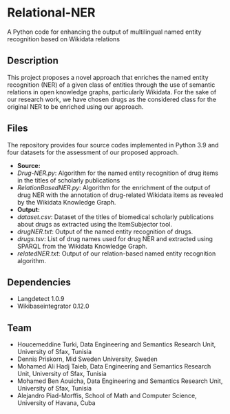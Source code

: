 # Relational-NER
A Python code for enhancing the output of multilingual named entity recognition based on Wikidata relations

## Description
This project proposes a novel approach that enriches the named entity recognition (NER) of a given class of entities through the use of semantic relations in open knowledge graphs, particularly Wikidata. For the sake of our research work, we have chosen drugs as the considered class for the original NER to be enriched using our approach.
## Files
The repository provides four source codes implemented in Python 3.9 and four datasets for the assessment of our proposed approach.
* **Source:**
 * *Drug-NER.py*: Algorithm for the named entity recognition of drug items in the titles of scholarly publications
 * *RelationBasedNER.py*: Algorithm for the enrichment of the output of drug NER with the annotation of drug-related Wikidata items as revealed by the Wikidata Knowledge Graph.
* **Output:**
 * *dataset.csv*: Dataset of the titles of biomedical scholarly publications about drugs as extracted using the ItemSubjector tool.
 * *drugNER.txt*: Output of the named entity recognition of drugs.
 * *drugs.tsv*: List of drug names used for drug NER and extracted using SPARQL from the Wikidata Knowledge Graph.
 * *relatedNER.txt*: Output of our relation-based named entity recognition algorithm.
## Dependencies
* Langdetect 1.0.9
* Wikibaseintegrator 0.12.0
## Team
* Houcemeddine Turki, Data Engineering and Semantics Research Unit, University of Sfax, Tunisia
* Dennis Priskorn, Mid Sweden University, Sweden
* Mohamed Ali Hadj Taieb, Data Engineering and Semantics Research Unit, University of Sfax, Tunisia
* Mohamed Ben Aouicha, Data Engineering and Semantics Research Unit, University of Sfax, Tunisia
* Alejandro Piad-Morffis, School of Math and Computer Science, University of Havana, Cuba
